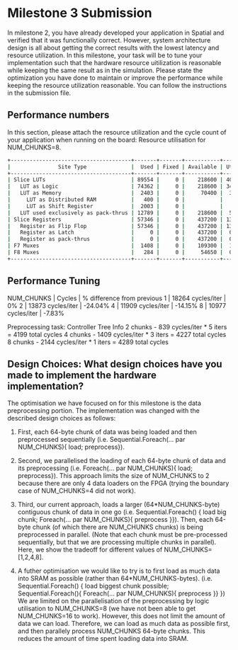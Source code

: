 # Milestone 3 Submission
In milestone 2, you have already developed your application in Spatial and verified that it was functionally correct. However, system architecture design is all about getting the correct results with the lowest latency and resource utilization. In this milestone, your task will be to tune your implementation such that the hardware resource uitilization is reasonable while keeping the same result as in the simulation. Please state the optimization you have done to maintain or improve the performance while keeping the resource utilization reasonable. You can follow the instructions in the submission file.


## Performance numbers
In this section, please attach the resource utilization and the cycle count of your application when running on the board: 
Resource utilisation for NUM_CHUNKS=8.
```bash 
+--------------------------------------+-------+-------+-----------+-------+
|               Site Type              |  Used | Fixed | Available | Util% |
+--------------------------------------+-------+-------+-----------+-------+
| Slice LUTs                           | 89554 |     0 |    218600 | 40.97 |
|   LUT as Logic                       | 74362 |     0 |    218600 | 34.02 |
|   LUT as Memory                      |  2403 |     0 |     70400 |  3.41 |
|     LUT as Distributed RAM           |   400 |     0 |           |       |
|     LUT as Shift Register            |  2003 |     0 |           |       |
|   LUT used exclusively as pack-thrus | 12789 |     0 |    218600 |  5.85 |
| Slice Registers                      | 57346 |     0 |    437200 | 13.12 |
|   Register as Flip Flop              | 57346 |     0 |    437200 | 13.12 |
|   Register as Latch                  |     0 |     0 |    437200 |  0.00 |
|   Register as pack-thrus             |     0 |     0 |    437200 |  0.00 |
| F7 Muxes                             |  1408 |     0 |    109300 |  1.29 |
| F8 Muxes                             |   284 |     0 |     54650 |  0.52 |
+--------------------------------------+-------+-------+-----------+-------+
```

## Performance Tuning
 NUM_CHUNKS |     Cycles        | % difference from previous
    1       | 18264 cycles/iter |          0%
    2       | 13873 cycles/iter |        -24.04%
    4       | 11909 cycles/iter |        -14.15%
    8       | 10977 cycles/iter |        -7.83%


Preprocessing task: Controller Tree Info
2 chunks - 839 cycles/iter * 5 iters = 4199 total cycles
4 chunks - 1409 cycles/iter * 3 iters = 4227 total cycles
8 chunks - 2144 cycles/iter * 1 iters = 4289 total cycles


## Design Choices: What design choices have you made to implement the hardware implementation? 
The optimisation we have focused on for this milestone is the data preprocessing portion. The implementation was changed with the described design choices as follows:
1. First, each 64-byte chunk of data was being loaded and then preprocessed sequentially 
    (i.e. Sequential.Foreach(... par NUM_CHUNKS){ load; preprocess}). 

2. Second, we parallelised the loading of each 64-byte chunk of data and its preprocessing 
    (i.e. Foreach(... par NUM_CHUNKS){ load; preprocess}). 
    This approach limits the size of NUM_CHUNKS to 2 because there are only 4 data loaders on the FPGA (trying the boundary case of NUM_CHUNKS=4 did not work).

3. Third, our current approach, loads a larger (64*NUM_CHUNKS-byte) contiguous chunk of data in one go 
    (i.e. Sequential.Foreach() { load big chunk; Foreach(... par NUM_CHUNKS){ preprocess }}). 
    Then, each 64-byte chunk (of which there are NUM_CHUNKS chunks) is being preprocessed in parallel. (Note that each chunk must be pre-processed sequentially, but that we are processing multiple chunks in parallel). Here, we show the tradeoff for different values of NUM_CHUNKS=[1,2,4,8].

4. A futher optimisation we would like to try is to first load as much data into SRAM as possible (rather than 64*NUM_CHUNKS-bytes). 
    (i.e. Sequential.Foreach() { load biggest chunk possible; Sequential.Foreach(){ Foreach(... par NUM_CHUNKS){ preprocess }} })
    We are limited on the parallelisation of the preprocessing by logic utilisation to NUM_CHUNKS=8 (we have not been able to get NUM_CHUNKS=16 to work). However, this does not limit the amount of data we can load. Therefore, we can load as much data as possible first, and then parallely process NUM_CHUNKS 64-byte chunks. This reduces the amount of time spent loading data into SRAM.
